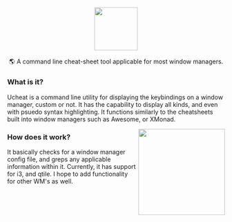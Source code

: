 <h3 align="center"><img src="https://cdn.discordapp.com/attachments/755119979786928369/854491946259972106/ucheat.png" height="100px"></h3>

<p align="center">🌎 A command line cheat-sheet tool applicable for most window managers.</p>

### What is it?
<p align="left">Ucheat is a command line utility for displaying the keybindings on a window manager, custom or not. It has the capability to display all kinds,
and even with psuedo syntax highlighting. It functions similarly to the cheatsheets built into window managers such as Awesome, or XMonad.</p>

<img src="https://cdn.discordapp.com/attachments/800771771291664435/864947251158450186/ucheat.png" align="right" height="200px">

### How does it work?
<p align="left">It basically checks for a window manager config file, and greps any applicable information within it. Currently, it has support for i3, and qtile. I hope to add functionality for other WM's as well.</p>
